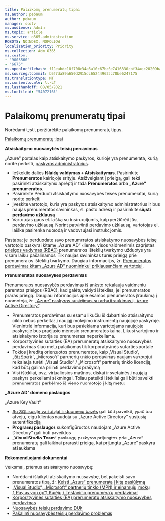 ```yaml
---
title: Palaikomų prenumeratų tipai
ms.author: pebaum
author: pebaum
manager: scotv
ms.audience: Admin
ms.topic: article
ms.service: o365-administration
ROBOTS: NOINDEX, NOFOLLOW
localization_priority: Priority
ms.collection: Adm_O365
ms.custom:
- "9003560"
- "6675"
ms.openlocfilehash: f11eabdc18f708e34a6a10c67bc3e7416330cbf34aec20209b42252ffa0ab018
ms.sourcegitcommit: b5f7da89a650d2915dc652449623c78be6247175
ms.translationtype: MT
ms.contentlocale: lt-LT
ms.lasthandoff: 08/05/2021
ms.locfileid: "54072168"
---
```

# <a name="supported-subscription-types"></a>Palaikomų prenumeratų tipai

Norėdami tęsti, peržiūrėkite palaikomų prenumeratų tipus.

[Palaikomų prenumeratų tipai](https://docs.microsoft.com/azure/billing/billing-subscription-transfer?WT.mc_id=Portal-Microsoft_Azure_Support#supported-subscription-types)

**Atsiskaitymo nuosavybės teisių perdavimas**

„Azure“ portalas kaip atsiskaitymo paskyros, kurioje yra prenumerata, kurią norite perkelti, [paskyros administratorius](https://ms.portal.azure.com/).

- Ieškokite dalies **Išlaidų valdymas + Atsiskaitymas**. Pasirinkite **Prenumeratos** kairiojoje srityje. Atsižvelgiant į prieigą, gali tekti pasirinkti atsiskaitymo aprėptį ir tada **Prenumeratos** arba **„Azure“ prenumeratos**.
- Pasirinkite Perduoti atsiskaitymo nuosavybės teises prenumeratai, kurią norite perkelti
- Įveskite vartotojo, kuris yra paskyros atsiskaitymo administratorius ir bus naujas prenumeratos savininkas, el. pašto adresą ir pasirinkite **siųsti perdavimo užklausą**
- Vartotojas gaus el. laišką su instrukcijomis, kaip peržiūrėti jūsų perdavimo užklausą. Norint patvirtinti perdavimo užklausą, vartotojas el. laiške pasirenka nuorodą ir vadovaujasi instrukcijomis.

Pastaba: jei perduodate savo prenumeratos atsiskaitymo nuosavybės teisę vartotojo paskyrai kitame „Azure AD“ kliente, visos [vaidmenimis pagrįstas prieigos valdymas (RBAC)](https://docs.microsoft.com/azure/role-based-access-control/overview?WT.mc_id=Portal-Microsoft_Azure_Support) prenumeratos išteklių tvarkymo užduotys yra visam laikui pašalinamos. Tik naujas savininkas turės prieigą prie prenumeratos išteklių tvarkymo. Daugiau informacijos, žr. [Prenumeratos perdavimas kitam „Azure AD“ nuomininkui priklausančiam vartotojui](https://docs.microsoft.com/azure/active-directory/managed-identities-azure-resources/known-issues?WT.mc_id=Portal-Microsoft_Azure_Support).

**Prenumeratos nuosavybės perdavimas**

Prenumeratos nuosavybės perdavimas iš anksto reikalauja vaidmeniu paremtos prieigos (RBAC), kad galėtų valdyti išteklius, jei prenumeratos praras prieigą. Daugiau informacijos apie esamos prenumeratos įtraukimą į nuomotoją, žr. [„Azure“ paskyros susiejimas su arba įtraukimas į „Azure Active Directory“](https://docs.microsoft.com/azure/active-directory/fundamentals/active-directory-how-subscriptions-associated-directory?WT.mc_id=Portal-Microsoft_Azure_Support).

- Prenumeratos perdavimas su esamu likučiu iš dabartinio atsiskaitymo ciklo nebus perkeltas į naująjį mokėjimo instrumentą naujojoje paskyroje. Vienintelė informacija, kuri bus pasiekiama vartotojams naujojoje paskyroje bus praėjusio mėnesio prenumeratos kaina. Likusi vartojimo ir atsiskaitymo istorija su prenumerata neperkeliama.
- Korporatyvinės sutarties (EA) prenumeratų atsiskaitymo nuosavybės perdavimas šiuo metu palaikomas tik korporatyvinės sutarties portale
- Tokios į kreditą orientuotos prenumeratos, kaip „Visual Studio“, „BizSpark“, „Microsoft“ partnerių tinklo perdavimas naujam vartotojui reikalauja turėti „Visual Studio“ / „Microsoft“ partnerių tinklo licenciją, kad būtų galima priimti perdavimo prašymą
- Visi ištekliai, pvz. virtualiosios mašinos, diskai ir svetainės į naująją paskyrą perkeliami sėkmingai. Toliau pateikti ištekliai gali būti paveikti prenumeratos perkėlimo iš vieno nuomotojo į kitą metu:

**„Azure AD“ domeno paslaugos**

„Azure Key Vault“

- [Su SQL susiję vartotojai ir duomenų bazės](https://docs.microsoft.com/azure/sql-database/sql-database-aad-authentication-configure?WT.mc_id=Portal-Microsoft_Azure_Support) gali būti paveikti, ypač tuo atveju, jeigu klientas naudoja su „Azure Active Directory“ susijusią autentifikaciją
- **Programų paslaugos** sukonfigūruotos naudojant „Azure Active Directory“ gali būti paveiktos
- **„Visual Studio Team“** paslaugų paskyros prijungtos prie „Azure“ prenumeratų gali laikinai prarasti prieigą, kai prijungta „Azure“ paskyra atšaukiama

**Rekomenduojami dokumentai**

Veiksmai, priėmus atsiskaitymo nuosavybę:

- Norėdami išlaikyti atsiskaitymo nuosavybę, bet pakeisti savo prenumeratos tipą, žr. [Keisti „Azure“ prenumeratą į kitą pasiūlymą](https://docs.microsoft.com/azure/billing/billing-how-to-switch-azure-offer?WT.mc_id=Portal-Microsoft_Azure_Support)
- [„Visual Studio“, „Microsoft“ partnerių tinklo (MPN) ir einamųjų įmokų („Pay as you go“) Kūrėjų / Testavimo prenumeratų perdavimas](https://docs.microsoft.com/azure/billing/billing-subscription-transfer?WT.mc_id=Portal-Microsoft_Azure_Support#transferring-visual-studio-microsoft-partner-network-mpn-and-pay-as-you-go-devtest-subscriptions)
- [Korporatyvinės sutarties (EA) prenumeratų atsiskaitymo nuosavybės perdavimas](https://docs.microsoft.com/azure/billing/billing-subscription-transfer?WT.mc_id=Portal-Microsoft_Azure_Support#transfer-billing-ownership-of-enterprise-agreement-ea-subscriptions)
- [Nuosavybės teisių perdavimo DUK](https://docs.microsoft.com/azure/billing/billing-subscription-transfer?WT.mc_id=Portal-Microsoft_Azure_Support#frequently-asked-questions-faq-for-senders)
- [Pašalinti nuosavybės teisių perdavimo problemas](https://docs.microsoft.com/azure/billing/billing-subscription-transfer?WT.mc_id=Portal-Microsoft_Azure_Support#troubleshooting)